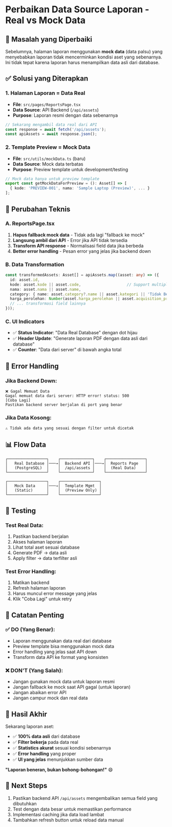 # Perbaikan Data Source Laporan - Real vs Mock Data

## 🎯 Masalah yang Diperbaiki

Sebelumnya, halaman laporan menggunakan **mock data** (data palsu) yang menyebabkan laporan tidak mencerminkan kondisi aset yang sebenarnya. Ini tidak tepat karena laporan harus menampilkan data asli dari database.

## ✅ Solusi yang Diterapkan

### 1. **Halaman Laporan = Data Real**
- **File**: `src/pages/ReportsPage.tsx`
- **Data Source**: API Backend (`/api/assets`)
- **Purpose**: Laporan resmi dengan data sebenarnya

```typescript
// Sekarang mengambil data real dari API
const response = await fetch('/api/assets');
const apiAssets = await response.json();
```

### 2. **Template Preview = Mock Data**
- **File**: `src/utils/mockData.ts` (baru)
- **Data Source**: Mock data terbatas
- **Purpose**: Preview template untuk development/testing

```typescript
// Mock data hanya untuk preview template
export const getMockDataForPreview = (): Asset[] => [
  { kode: 'PREVIEW-001', nama: 'Sample Laptop (Preview)', ... }
];
```

## 🔧 Perubahan Teknis

### A. ReportsPage.tsx
1. **Hapus fallback mock data** - Tidak ada lagi "fallback ke mock"
2. **Langsung ambil dari API** - Error jika API tidak tersedia
3. **Transform API response** - Normalisasi field data jika berbeda
4. **Better error handling** - Pesan error yang jelas jika backend down

### B. Data Transformation
```typescript
const transformedAssets: Asset[] = apiAssets.map((asset: any) => ({
  id: asset.id,
  kode: asset.kode || asset.code,                    // Support multiple field names
  nama: asset.nama || asset.name,
  category: { name: asset.category?.name || asset.kategori || 'Tidak Berkategori' },
  harga_perolehan: Number(asset.harga_perolehan || asset.acquisition_price || 0),
  // ... transformasi field lainnya
}));
```

### C. UI Indicators
- ✅ **Status Indicator**: "Data Real Database" dengan dot hijau
- ✅ **Header Update**: "Generate laporan PDF dengan data asli dari database"
- ✅ **Counter**: "Data dari server" di bawah angka total

## 🚨 Error Handling

### Jika Backend Down:
```
❌ Gagal Memuat Data
Gagal memuat data dari server: HTTP error! status: 500
[Coba Lagi] 
Pastikan backend server berjalan di port yang benar
```

### Jika Data Kosong:
```
⚠️ Tidak ada data yang sesuai dengan filter untuk dicetak
```

## 📊 Flow Data

```
┌─────────────────┐    ┌──────────────┐    ┌─────────────────┐
│   Real Database │───→│  Backend API │───→│  Reports Page   │
│   (PostgreSQL)  │    │  /api/assets │    │  (Real Data)    │
└─────────────────┘    └──────────────┘    └─────────────────┘

┌─────────────────┐    ┌─────────────────┐
│   Mock Data     │───→│  Template Mgmt  │
│   (Static)      │    │  (Preview Only) │
└─────────────────┘    └─────────────────┘
```

## 🧪 Testing

### Test Real Data:
1. Pastikan backend berjalan
2. Akses halaman laporan
3. Lihat total aset sesuai database
4. Generate PDF → data asli
5. Apply filter → data terfilter asli

### Test Error Handling:
1. Matikan backend
2. Refresh halaman laporan
3. Harus muncul error message yang jelas
4. Klik "Coba Lagi" untuk retry

## 📝 Catatan Penting

### ✅ DO (Yang Benar):
- Laporan menggunakan data real dari database
- Preview template bisa menggunakan mock data
- Error handling yang jelas saat API down
- Transform data API ke format yang konsisten

### ❌ DON'T (Yang Salah):
- Jangan gunakan mock data untuk laporan resmi
- Jangan fallback ke mock saat API gagal (untuk laporan)
- Jangan abaikan error API
- Jangan campur mock dan real data

## 🎉 Hasil Akhir

Sekarang laporan aset:
- ✅ **100% data asli** dari database
- ✅ **Filter bekerja** pada data real
- ✅ **Statistics akurat** sesuai kondisi sebenarnya
- ✅ **Error handling** yang proper
- ✅ **UI yang jelas** menunjukkan sumber data

**"Laporan beneran, bukan bohong-bohongan!"** 😄

## 🔄 Next Steps

1. Pastikan backend API `/api/assets` mengembalikan semua field yang dibutuhkan
2. Test dengan data besar untuk memastikan performance
3. Implementasi caching jika data load lambat
4. Tambahkan refresh button untuk reload data manual
